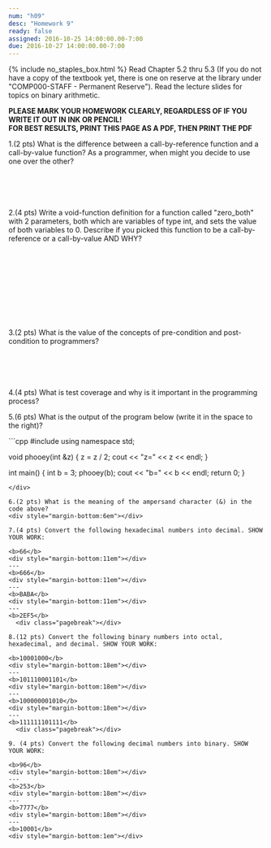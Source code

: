 ```yaml
---
num: "h09"
desc: "Homework 9"
ready: false
assigned: 2016-10-25 14:00:00.00-7:00
due: 2016-10-27 14:00:00.00-7:00
---
```

{% include no_staples_box.html %}
Read Chapter 5.2 thru 5.3 (If you do not have a copy of the textbook yet, there is one on reserve at the library under "COMP000-STAFF - Permanent Reserve"). Read the lecture slides for topics on binary arithmetic.

<b>PLEASE MARK YOUR HOMEWORK CLEARLY, REGARDLESS OF IF YOU WRITE IT OUT IN INK OR PENCIL!<br/>
FOR BEST RESULTS, PRINT THIS PAGE AS A PDF, THEN PRINT THE PDF</b>

1.(2 pts) What is the difference between a call-by-reference function and a call-by-value function? As a programmer, when might you decide to use one over the other?
<div style="margin-bottom:6em"></div>

2.(4 pts) Write a void-function definition for a function called "zero_both" with 2 parameters, both which are variables of type int, and sets the value of both variables to 0. Describe if you picked this function to be a call-by-reference or a call-by-value AND WHY?
<div style="margin-bottom:12em"></div>

3.(2 pts) What is the value of the concepts of pre-condition and post-condition to programmers?
<div style="margin-bottom:6em"></div>

4.(4 pts) What is test coverage and why is it important in the programming process? 
  <div class="pagebreak"></div>

5.(6 pts) What is the output of the program below (write it in the space to the right)?

<div markdown="1">
```cpp
#include <iostream>
using namespace std;

void phooey(int &z) {
	z = z / 2;
	cout << "z=" << z << endl; 
	}

int main() {
	int b = 3;
	phooey(b);
	cout << "b=" << b << endl; 
	return 0;
	}
```
</div>

6.(2 pts) What is the meaning of the ampersand character (&) in the code above?
<div style="margin-bottom:6em"></div>

7.(4 pts) Convert the following hexadecimal numbers into decimal. SHOW YOUR WORK:

<b>66</b>
<div style="margin-bottom:11em"></div>
---
<b>666</b>
<div style="margin-bottom:11em"></div>
---
<b>BABA</b>
<div style="margin-bottom:11em"></div>
---
<b>2EF5</b>
  <div class="pagebreak"></div>

8.(12 pts) Convert the following binary numbers into octal, hexadecimal, and decimal. SHOW YOUR WORK:

<b>10001000</b>
<div style="margin-bottom:18em"></div>
---
<b>101110001101</b>
<div style="margin-bottom:18em"></div>
---
<b>100000001010</b>
<div style="margin-bottom:18em"></div>
---
<b>111111101111</b>
  <div class="pagebreak"></div>

9. (4 pts) Convert the following decimal numbers into binary. SHOW YOUR WORK:

<b>96</b>
<div style="margin-bottom:18em"></div>
---
<b>253</b>
<div style="margin-bottom:18em"></div>
---
<b>7777</b>
<div style="margin-bottom:18em"></div>
---
<b>10001</b>
<div style="margin-bottom:1em"></div>

